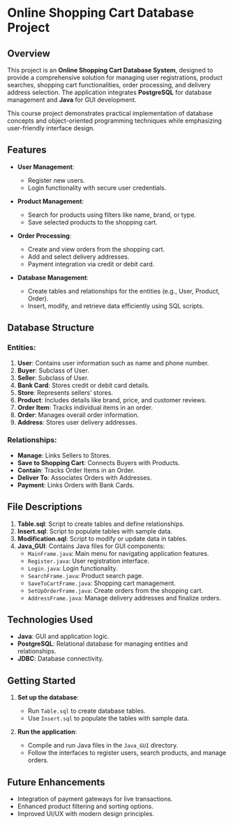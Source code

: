 # Online Shopping Cart Database Project

## Overview  
This project is an **Online Shopping Cart Database System**, designed to provide a comprehensive solution for managing user registrations, product searches, shopping cart functionalities, order processing, and delivery address selection. The application integrates **PostgreSQL** for database management and **Java** for GUI development.  

This course project demonstrates practical implementation of database concepts and object-oriented programming techniques while emphasizing user-friendly interface design.  

## Features  
- **User Management**:  
  - Register new users.  
  - Login functionality with secure user credentials.  

- **Product Management**:  
  - Search for products using filters like name, brand, or type.  
  - Save selected products to the shopping cart.  

- **Order Processing**:  
  - Create and view orders from the shopping cart.  
  - Add and select delivery addresses.  
  - Payment integration via credit or debit card.  

- **Database Management**:  
  - Create tables and relationships for the entities (e.g., User, Product, Order).  
  - Insert, modify, and retrieve data efficiently using SQL scripts.  

## Database Structure  
### Entities:  
1. **User**: Contains user information such as name and phone number.  
2. **Buyer**: Subclass of User.  
3. **Seller**: Subclass of User.  
4. **Bank Card**: Stores credit or debit card details.  
5. **Store**: Represents sellers’ stores.  
6. **Product**: Includes details like brand, price, and customer reviews.  
7. **Order Item**: Tracks individual items in an order.  
8. **Order**: Manages overall order information.  
9. **Address**: Stores user delivery addresses.  

### Relationships:  
- **Manage**: Links Sellers to Stores.  
- **Save to Shopping Cart**: Connects Buyers with Products.  
- **Contain**: Tracks Order Items in an Order.  
- **Deliver To**: Associates Orders with Addresses.  
- **Payment**: Links Orders with Bank Cards.  

## File Descriptions  
1. **Table.sql**: Script to create tables and define relationships.  
2. **Insert.sql**: Script to populate tables with sample data.  
3. **Modification.sql**: Script to modify or update data in tables.  
4. **Java_GUI**: Contains Java files for GUI components:  
   - `MainFrame.java`: Main menu for navigating application features.  
   - `Register.java`: User registration interface.  
   - `Login.java`: Login functionality.  
   - `SearchFrame.java`: Product search page.  
   - `SaveToCartFrame.java`: Shopping cart management.  
   - `SetUpOrderFrame.java`: Create orders from the shopping cart.  
   - `AddressFrame.java`: Manage delivery addresses and finalize orders.  

## Technologies Used  
- **Java**: GUI and application logic.  
- **PostgreSQL**: Relational database for managing entities and relationships.  
- **JDBC**: Database connectivity.  

## Getting Started  
1. **Set up the database**:  
   - Run `Table.sql` to create database tables.  
   - Use `Insert.sql` to populate the tables with sample data.  

2. **Run the application**:  
   - Compile and run Java files in the `Java_GUI` directory.  
   - Follow the interfaces to register users, search products, and manage orders.  

## Future Enhancements  
- Integration of payment gateways for live transactions.  
- Enhanced product filtering and sorting options.  
- Improved UI/UX with modern design principles.  
